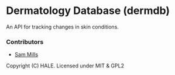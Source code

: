 # Dermatology Database (dermdb)

An API for tracking changes in skin conditions.

### Contributors
* [Sam Mills](https://github.com/hunchmun)

Copyright (C) HALE. Licensed under MIT & GPL2
